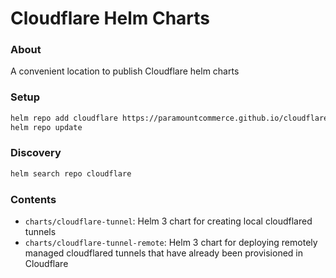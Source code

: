 # Cloudflare Helm Charts

### About
A convenient location to publish Cloudflare helm charts

### Setup
```bash
helm repo add cloudflare https://paramountcommerce.github.io/cloudflare-helm-charts/
helm repo update
```

### Discovery
```bash
helm search repo cloudflare
```

### Contents

- `charts/cloudflare-tunnel`: Helm 3 chart for creating local cloudflared tunnels
- `charts/cloudflare-tunnel-remote`: Helm 3 chart for deploying remotely managed cloudflared tunnels that have already been provisioned in Cloudflare
